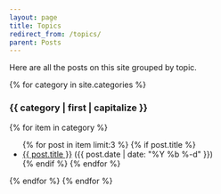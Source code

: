 ```yaml
---
layout: page
title: Topics
redirect_from: /topics/
parent: Posts
---
```


Here are all the posts on this site grouped by topic.

{% for category in site.categories %}
  <h3>{{ category | first | capitalize }}</h3>
  {% for item in category %}
  <ul>
    {% for post in item  limit:3 %}
      {% if post.title %}
      <li><a href="{{ post.url | prepend: site.baseurl }}">{{ post.title }}</a> ({{ post.date | date: "%Y %b %-d" }})</li>
      {% endif %}
    {% endfor %}
  </ul>
  {% endfor %}
{% endfor %}
